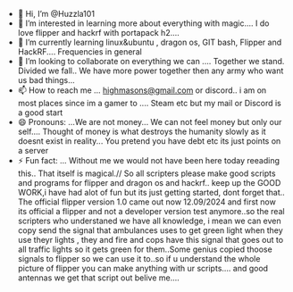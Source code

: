 - 👋 Hi, I’m @Huzzla101
- 👀 I’m interested in learning more about everything with magic.... I do love flipper and hackrf with portapack h2.... 
- 🌱 I’m currently learning linux&ubuntu , dragon os, GIT bash, Flipper and HackRF.... Frequencies in general
- 💞️ I’m looking to collaborate on everything we can .... Together we stand. Divided we fall.. We have more power together then any army who want us bad things...
- 📫 How to reach me ... highmasons@gmail.com or discord.. i am on most places since im a gamer to .... Steam etc but my mail or Discord is a good start
- 😄 Pronouns: ...We are not money... We can not feel money but only our self.... Thought of money is what destroys the humanity slowly as it doesnt exist in reality... You pretend you have debt etc its just points on a server
- ⚡ Fun fact: ... Without me we would not have been here today reeading this.. That itself is  magical.// So all scripters please make good scripts and programs for flipper and dragon os and hackrf.. keep up the GOOD WORK,i have had alot of fun but its just getting started, dont forget that.. The official flipper version 1.0 came out now 12.09/2024 and first now its official a flipper and not a developer version test anymore..so the real scripters who understaned we have all knowledge, i mean we can even copy send the signal that ambulances uses to get green light when they use theyr lights , they and fire and cops have this signal that goes out to all traffic lights so it gets green for them..Some genius copied thoose signals to flipper so we can use it to..so if u understand the whole picture of flipper you can make anything with ur scripts.... and good antennas we get that script out belive me.... 

<!---
Huzzla101/Huzzla101 is a ✨ special ✨ repository because its `README.md` (this file) appears on your GitHub profile.
You can click the Preview link to take a look at your changes.
--->
